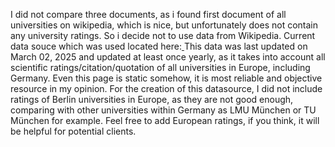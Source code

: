 I did not compare three documents, as i found first document of all universities on wikipedia, which is nice, but unfortunately does not contain any university ratings. So i decide not to use data from Wikipedia. Current data souce which was used located here:[
](https://edurank.org/geo/de-berlin/)
This data was last updated on March 02, 2025 and updated at least once yearly, as it takes into account all scientific ratings/citation/quotation of all universities in Europe, including Germany. Even this page is static somehow, it is most reliable and objective resource in my opinion. For the creation of this datasource, I did not include ratings of Berlin universities in Europe, as they are not good enough, comparing with other universities within Germany as LMU München or TU München for example. Feel free to add European ratings, if you think, it will be helpful for potential clients.

